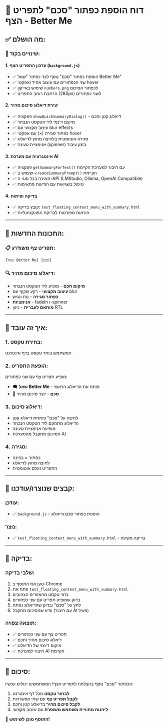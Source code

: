 # 🎯 דוח הוספת כפתור "סכם" לתפריט הצף - Better Me

## ✅ מה הושלם:

### 🔧 שינויים בקוד:

#### 1. **עדכון התפריט הצף (`background.js`)**
- ✅ הוספת כפתור "סכם" נוסף לצד כפתור "שאל Better Me"
- ✅ שני הכפתורים עם עיצוב אחיד ואפקטי hover
- ✅ שימוש באייקון `numbers.png` לכפתור הסיכום
- ✅ הרחבת רוחב התפריט (280px) לשני כפתורים

#### 2. **יצירת דיאלוג סיכום מהיר**
- ✅ פונקציה `showQuickSummaryDialog()` - דיאלוג קטן וחכם
- ✅ מיקום דינמי ליד הטקסט הנבחר
- ✅ עיצוב מקצועי עם blur effects
- ✅ כפתור סגירה (×) עם אפקטי hover
- ✅ סגירה אוטומטית בלחיצה מחוץ לדיאלוג
- ✅ אנימציית טעינה (spinner) בזמן עיבוד

#### 3. **אינטגרציה עם מערכת AI**
- ✅ פונקציה `getSummaryForText()` עם חיבור למערכת הקיימת
- ✅ שימוש ב-`createSummaryPrompt()` הקיימת
- ✅ תמיכה בכל סוגי ה-API (LMStudio, Ollama, OpenAI Compatible)
- ✅ טיפול בשגיאות עם הודעות מתאימות

#### 4. **בדיקה ופיתוח**
- ✅ קובץ בדיקה: `test_floating_context_menu_with_summary.html`
- ✅ הוראות מפורטות לבדיקת הפונקציונליות

---

## 🎨 התכונות החדשות:

### 📋 תפריט צף משודרג:
```
[שאל Better Me] [סכם]
```

### 🔍 דיאלוג סיכום מהיר:
- **מיקום חכם** - מופיע ליד הטקסט הנבחר
- **עיצוב מקצועי** - רקע שקוף עם blur
- **כפתור סגירה** - נוח ונגיש
- **אנימציות** - fadeIn ו-spinner
- **מותאם לעברית** - כיוון RTL

---

## 🚀 איך זה עובד:

### 1. **בחירת טקסט:**
המשתמש בוחר טקסט בדף אינטרנט

### 2. **הופעת התפריט:**
מופיע תפריט צף עם שני כפתורים:
- 🗨️ **שאל Better Me** - פותח את הדיאלוג הראשי
- 🔢 **סכם** - יוצר סיכום מהיר

### 3. **דיאלוג סיכום:**
- לחיצה על "סכם" פותחת דיאלוג קטן
- הדיאלוג מתמקם ליד הטקסט הנבחר
- מופיעה אנימציית טעינה
- הסיכום מתקבל מהמערכת AI

### 4. **סגירה:**
- כפתור × בפינה
- לחיצה מחוץ לדיאלוג
- התפריט נעלם אוטומטית

---

## 📁 קבצים שנוצרו/עודכנו:

### עודכן:
- ✅ `background.js` - הוספת כפתור סכם ודיאלוג

### נוצר:
- ✅ `test_floating_context_menu_with_summary.html` - בדיקה מקיפה

---

## 🧪 בדיקה:

### שלבי בדיקה:
1. טען את התוסף ב-Chrome
2. פתח את `test_floating_context_menu_with_summary.html`
3. בחר טקסט מהאזורים הצהובים
4. בדוק שמופיע תפריט עם שני כפתורים
5. לחץ על "סכם" ובדוק שהדיאלוג נפתח
6. וודא שהסיכום מתקבל (עם חיבור AI פעיל)

### תוצאה צפויה:
- ✅ תפריט צף עם שני כפתורים
- ✅ דיאלוג סיכום מהיר וחכם
- ✅ מיקום דינמי של הדיאלוג
- ✅ חיבור למערכת AI הקיימת

---

## 🎊 סיכום:

הכפתור "סכם" נוסף בהצלחה לתפריט הצף! המשתמשים יכולים עכשיו:

1. **לבחור טקסט** מכל דף אינטרנט
2. **לקבל תפריט צף** עם שתי אפשרויות
3. **לקבל סיכום מהיר** בדיאלוג קטן וחכם
4. **ליהנות מחוויית משתמש משופרת** עם עיצוב מקצועי

🚀 **התוסף מוכן לשימוש!**
